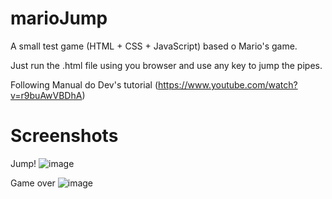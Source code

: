 # marioJump

A small test game (HTML + CSS + JavaScript) based o Mario's game.

Just run the .html file using you browser and use any key to jump the pipes.

Following Manual do Dev's tutorial (https://www.youtube.com/watch?v=r9buAwVBDhA)


# Screenshots
Jump!
![image](https://user-images.githubusercontent.com/20016457/179423864-dbd41d29-b419-41f5-bc49-8bad083bf056.png)


Game over
![image](https://user-images.githubusercontent.com/20016457/179423846-02d67521-80a3-4994-adbd-fdcc8454fb55.png)
